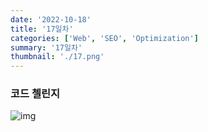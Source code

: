 ```yaml
---
date: '2022-10-18'
title: '17일차'
categories: ['Web', 'SEO', 'Optimization']
summary: '17일차'
thumbnail: './17.png'
---
```


### 코드 첼린지
![img](./17.png)
